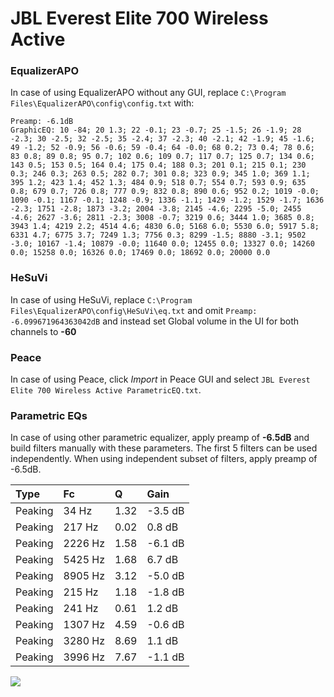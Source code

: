 # JBL Everest Elite 700 Wireless Active

### EqualizerAPO
In case of using EqualizerAPO without any GUI, replace `C:\Program Files\EqualizerAPO\config\config.txt`
with:
```
Preamp: -6.1dB
GraphicEQ: 10 -84; 20 1.3; 22 -0.1; 23 -0.7; 25 -1.5; 26 -1.9; 28 -2.3; 30 -2.5; 32 -2.5; 35 -2.4; 37 -2.3; 40 -2.1; 42 -1.9; 45 -1.6; 49 -1.2; 52 -0.9; 56 -0.6; 59 -0.4; 64 -0.0; 68 0.2; 73 0.4; 78 0.6; 83 0.8; 89 0.8; 95 0.7; 102 0.6; 109 0.7; 117 0.7; 125 0.7; 134 0.6; 143 0.5; 153 0.5; 164 0.4; 175 0.4; 188 0.3; 201 0.1; 215 0.1; 230 0.3; 246 0.3; 263 0.5; 282 0.7; 301 0.8; 323 0.9; 345 1.0; 369 1.1; 395 1.2; 423 1.4; 452 1.3; 484 0.9; 518 0.7; 554 0.7; 593 0.9; 635 0.8; 679 0.7; 726 0.8; 777 0.9; 832 0.8; 890 0.6; 952 0.2; 1019 -0.0; 1090 -0.1; 1167 -0.1; 1248 -0.9; 1336 -1.1; 1429 -1.2; 1529 -1.7; 1636 -2.3; 1751 -2.8; 1873 -3.2; 2004 -3.8; 2145 -4.6; 2295 -5.0; 2455 -4.6; 2627 -3.6; 2811 -2.3; 3008 -0.7; 3219 0.6; 3444 1.0; 3685 0.8; 3943 1.4; 4219 2.2; 4514 4.6; 4830 6.0; 5168 6.0; 5530 6.0; 5917 5.8; 6331 4.7; 6775 3.7; 7249 1.3; 7756 0.3; 8299 -1.5; 8880 -3.1; 9502 -3.0; 10167 -1.4; 10879 -0.0; 11640 0.0; 12455 0.0; 13327 0.0; 14260 0.0; 15258 0.0; 16326 0.0; 17469 0.0; 18692 0.0; 20000 0.0
```

### HeSuVi
In case of using HeSuVi, replace `C:\Program Files\EqualizerAPO\config\HeSuVi\eq.txt` and omit `Preamp:
-6.099671964363042dB` and instead set Global volume in the UI for both channels to **-60**

### Peace
In case of using Peace, click *Import* in Peace GUI and select `JBL Everest Elite 700 Wireless Active ParametricEQ.txt`.

### Parametric EQs
In case of using other parametric equalizer, apply preamp of **-6.5dB** and build filters manually
with these parameters. The first 5 filters can be used independently.
When using independent subset of filters, apply preamp of -6.5dB.

| Type    | Fc      |    Q | Gain    |
|:--------|:--------|:-----|:--------|
| Peaking | 34 Hz   | 1.32 | -3.5 dB |
| Peaking | 217 Hz  | 0.02 | 0.8 dB  |
| Peaking | 2226 Hz | 1.58 | -6.1 dB |
| Peaking | 5425 Hz | 1.68 | 6.7 dB  |
| Peaking | 8905 Hz | 3.12 | -5.0 dB |
| Peaking | 215 Hz  | 1.18 | -1.8 dB |
| Peaking | 241 Hz  | 0.61 | 1.2 dB  |
| Peaking | 1307 Hz | 4.59 | -0.6 dB |
| Peaking | 3280 Hz | 8.69 | 1.1 dB  |
| Peaking | 3996 Hz | 7.67 | -1.1 dB |

![](https://raw.githubusercontent.com/jaakkopasanen/AutoEq/master/results/innerfidelity/sbaf-serious/JBL%20Everest%20Elite%20700%20Wireless%20Active/JBL%20Everest%20Elite%20700%20Wireless%20Active.png)